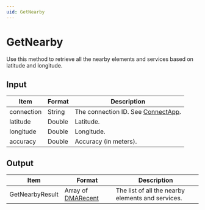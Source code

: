 ```yaml
---
uid: GetNearby
---
```


# GetNearby

Use this method to retrieve all the nearby elements and services based on latitude and longitude.

## Input

| Item       | Format | Description                                                                      |
|------------|--------|----------------------------------------------------------------------------------|
| connection | String | The connection ID. See [ConnectApp](xref:ConnectApp). |
| latitude   | Double | Latitude.                                                                        |
| longitude  | Double | Longitude.                                                                       |
| accuracy   | Double | Accuracy (in meters).                                                            |

## Output

| Item | Format | Description |
|--|--|--|
| GetNearbyResult | Array of [DMARecent](xref:DMARecent) | The list of all the nearby elements and services. |
